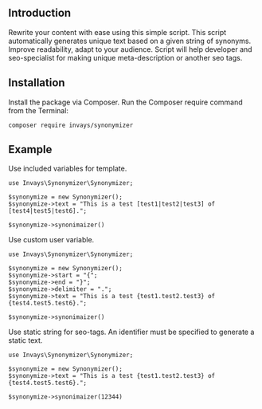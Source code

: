 ## Introduction
Rewrite your content with ease using this simple script. This script automatically generates unique text based on a given string of synonyms. Improve readability, adapt to your audience.
Script will help developer and seo-specialist for making unique meta-description or another seo tags.

## Installation

Install the package via Composer. Run the Composer require command from the Terminal:

```
composer require invays/synonymizer
```

## Example

Use included variables for template.

```
use Invays\Synonymizer\Synonymizer;

$synonymize = new Synonymizer();
$synonymize->text = "This is a test [test1|test2|test3] of [test4|test5|test6].";

$synonymize->synonimaizer()
```

Use custom user variable.
```
use Invays\Synonymizer\Synonymizer;

$synonymize = new Synonymizer();
$synonymize->start = "{";
$synonymize->end = "}";
$synonymize->delimiter = ".";
$synonymize->text = "This is a test {test1.test2.test3} of {test4.test5.test6}.";

$synonymize->synonimaizer()
```

Use static string for seo-tags. An identifier must be specified to generate a static text. 

```
use Invays\Synonymizer\Synonymizer;

$synonymize = new Synonymizer();
$synonymize->text = "This is a test {test1.test2.test3} of {test4.test5.test6}.";

$synonymize->synonimaizer(12344) 
```
